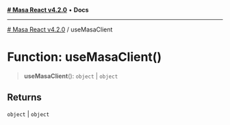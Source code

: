 [**# Masa React v4.2.0**](../README.md) • **Docs**

***

[# Masa React v4.2.0](../globals.md) / useMasaClient

# Function: useMasaClient()

> **useMasaClient**(): `object` \| `object`

## Returns

`object` \| `object`
